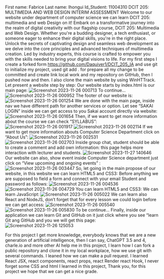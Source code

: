 First name: Fabrice 
Last name: Ihongui
Id_Student: 11004310
                                                        DCIT 205: MULTIMEDIA AND WEB DESIGN
                                                                  INTERIM ASSESSMENT
   Welcome to our website under department of computer science we can learn DCIT 205: multimedia and web Design on it! Embark on a transformative journey into the realm of digital creativity with our flagship course, DCIT 205: Multimedia and Web Design. Whether you're a budding designer, a tech enthusiast, or someone eager to enhance their digital skills, you're in the right place.
      Unlock the secrets of captivating design and seamless web development as we delve into the core principles and advanced techniques of multimedia creation. Led by industry experts, this course is crafted to empower you with the skills needed to bring your digital visions to life.
       For my first steps I create a forked form  https://github.com/Daquiver1/DCIT_205_IA and use git to initialize my project, used git add . for prepare all my change to be committed and create link local work and my repository on GitHub, then I pushed now and then. I also clone the main website by using WinHTTrack. 
       Let present a website step by step: 
Our website starts by index.html is our main page:
![Screenshot 2023-11-26 000713](https://github.com/Ihongui/11004310_DCIT205/assets/150761912/c8cc37b4-34d2-402a-b2cf-5d833154e41e)
To continue…
![Screenshot 2023-11-26 000952](https://github.com/Ihongui/11004310_DCIT205/assets/150761912/6fd5eb3d-5ca7-411c-b978-2a48a86280ba)
The footer of our website is:
![Screenshot 2023-11-26 001254](https://github.com/Ihongui/11004310_DCIT205/assets/150761912/9890f2dc-cefe-4261-b87d-9cb60f64cb18)
We are done with the main page, inside nav we have different path for another services or option. Let see “SAKAI LOGIN” inside we can get access to you Sakai account directly via website:
![Screenshot 2023-11-26 001654](https://github.com/Ihongui/11004310_DCIT205/assets/150761912/8dc1fa30-ccf4-47f5-9a40-e131dd7397ed)
Then, if we want to get more information about the course we can check “SYLLABUS”:
![Screenshot 2023-11-26 001917](https://github.com/Ihongui/11004310_DCIT205/assets/150761912/a8978a81-7208-47aa-b177-85e7960094d1)
![Screenshot 2023-11-26 002114](https://github.com/Ihongui/11004310_DCIT205/assets/150761912/9f99f798-f814-4c05-9a02-6d61c48c8e5f)
If we want to get more information abouts Computer Science Department click on “About Us”:
![Screenshot 2023-11-26 002531](https://github.com/Ihongui/11004310_DCIT205/assets/150761912/735851f3-d8dc-4c19-a59f-92fec03b0675)
![Screenshot 2023-11-26 002703](https://github.com/Ihongui/11004310_DCIT205/assets/150761912/5aaf4161-01b4-482e-86c0-37c781b0cbca)
Inside group chat, student should be able to create a comment and add own information: this page helps more interaction with lecturer and students.
![Screenshot 2023-11-27 140646](https://github.com/Ihongui/11004310_DCIT205/assets/150761912/af42fdda-fa0c-47c2-8c21-62f644cf5211)
Our website can also, show event inside Computer Science department just click on “View upcoming and ongoing events” :
![Screenshot 2023-11-26 003447](https://github.com/Ihongui/11004310_DCIT205/assets/150761912/90d829e1-3f8f-4d53-a938-6499b490b7ae)
So, let going in the main propose of our website, in this website we can learn HTML5 and CSS3:
Before anything we are supposed to field a form and connect with your email Student and password as follows:
![Screenshot 2023-11-26 004536](https://github.com/Ihongui/11004310_DCIT205/assets/150761912/82e77560-0595-4901-ab3a-ee29079ea4b7)
![Screenshot 2023-11-26 004729](https://github.com/Ihongui/11004310_DCIT205/assets/150761912/d2775060-21a1-4279-9173-b724fd503158)
You can learn HTML5 and CSS3:
We can learn JavaScript:
![Screenshot 2023-11-26 005022](https://github.com/Ihongui/11004310_DCIT205/assets/150761912/328d675b-8838-4ef3-9d36-5ada771eb705)
We can learn also React and NodeJS, don’t forget that for every lesson we could login before we can get access:
![Screenshot 2023-11-26 005540](https://github.com/Ihongui/11004310_DCIT205/assets/150761912/210eece3-3223-462a-8929-464e56ab5c5d)
![Screenshot 2023-11-26 005830](https://github.com/Ihongui/11004310_DCIT205/assets/150761912/a2ea992e-2fc7-4091-93ef-6c38a767469d)
To be continue…
Finally, inside our application we can learn Git and GitHub on it just click where you see “learn Git ang GitHub and you we will get this page: 
![Screenshot 2023-11-26 125053](https://github.com/Ihongui/11004310_DCIT205/assets/150761912/6b031214-4021-48f5-95d3-7ae5d7ae4054)

 For this project I get more knowledge, everybody knows that we are a new generation of artificial intelligence, then I can say, ChatGPT 3.5 and 4, charle.io and more other AI help me in this project,
 I learn how I can fork a public repository and clone it in my local workplace, how we use git with several commands. I leaned how we can make a pull request. I learned React JSX, react components, react props, react Render react Hook,
 I never forget some CSS and html I learned in this project, 
Thank you, for this project we hope that we can get a nice grade.
